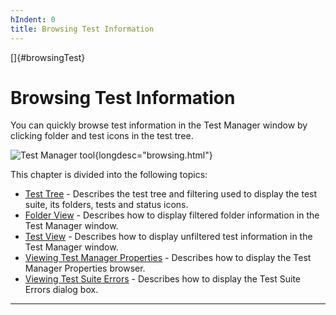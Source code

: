 ```yaml
---
hIndent: 0
title: Browsing Test Information
---
```


[]{#browsingTest}

# Browsing Test Information

You can quickly browse test information in the Test Manager window by clicking folder and test icons
in the test tree.

![Test Manager tool](../../images/JT4Tabbed.gif){longdesc="browsing.html"}

This chapter is divided into the following topics:

-   [Test Tree](../ui/usingtree.html) - Describes the test tree and filtering used to display the
    test suite, its folders, tests and status icons.
-   [Folder View](folderInfo.html) - Describes how to display filtered folder information in the
    Test Manager window.
-   [Test View](testInfo.html) - Describes how to display unfiltered test information in the Test
    Manager window.
-   [Viewing Test Manager Properties](../execProps/dialog.html) - Describes how to display the Test
    Manager Properties browser.
-   [Viewing Test Suite Errors](testSuiteErrors.html) - Describes how to display the Test Suite
    Errors dialog box.

----------------------------------------------------------------------------------------------------


